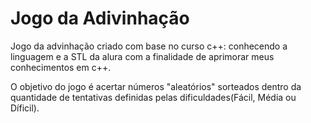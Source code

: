 # Jogo da Adivinhação

Jogo da advinhação criado com base no curso c++: conhecendo a linguagem e a STL da alura com a finalidade de aprimorar meus conhecimentos em c++. 

O objetivo do jogo é acertar números "aleatórios" sorteados dentro da quantidade de tentativas definidas pelas dificuldades(Fácil, Média ou Díficil).

